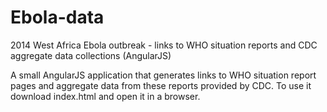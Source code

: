 # Ebola-data
2014 West Africa Ebola outbreak - links to WHO situation reports and CDC aggregate data collections (AngularJS)

A small AngularJS application that generates links to WHO situation report pages and aggregate data from these reports provided by CDC. To use it download index.html and open it in a browser.
